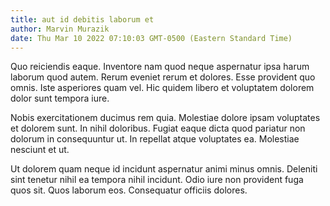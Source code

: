 ```yaml
---
title: aut id debitis laborum et
author: Marvin Murazik
date: Thu Mar 10 2022 07:10:03 GMT-0500 (Eastern Standard Time)
---
```

Quo reiciendis eaque. Inventore nam quod neque aspernatur ipsa harum laborum quod autem. Rerum eveniet rerum et dolores. Esse provident quo omnis. Iste asperiores quam vel. Hic quidem libero et voluptatem dolorem dolor sunt tempora iure.

 Nobis exercitationem ducimus rem quia. Molestiae dolore ipsam voluptates et dolorem sunt. In nihil doloribus. Fugiat eaque dicta quod pariatur non dolorum in consequuntur ut. In repellat atque voluptates ea. Molestiae nesciunt et ut.

 Ut dolorem quam neque id incidunt aspernatur animi minus omnis. Deleniti sint tenetur nihil ea tempora nihil incidunt. Odio iure non provident fuga quos sit. Quos laborum eos. Consequatur officiis dolores.